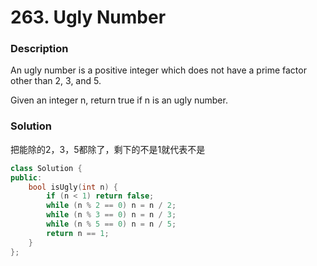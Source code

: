 # 263. Ugly Number

### Description

An ugly number is a positive integer which does not have a prime factor other than 2, 3, and 5.

Given an integer n, return true if n is an ugly number.

### Solution

把能除的2，3，5都除了，剩下的不是1就代表不是

```c++
class Solution {
public:
    bool isUgly(int n) {
        if (n < 1) return false;
        while (n % 2 == 0) n = n / 2;
        while (n % 3 == 0) n = n / 3;
        while (n % 5 == 0) n = n / 5;
        return n == 1;
    }
};
```
